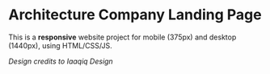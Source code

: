 # Architecture Company Landing Page

This is a **responsive** website project for mobile (375px) and desktop (1440px), using HTML/CSS/JS.

_Design credits to Iaaqiq Design_
